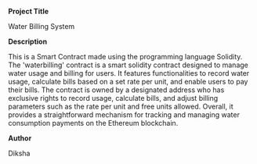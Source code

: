 **Project Title**

Water Billing System


**Description**

This is a Smart Contract made using the programming language Solidity. 
The 'waterbilling' contract is a smart solidity contract designed to manage water usage and billing for users.  It features functionalities to record water usage, calculate bills based on a set rate per unit, and enable users to pay their bills. The contract is owned by a designated address who has exclusive rights to record usage, calculate bills, and adjust billing parameters such as the rate per unit and free units allowed. 
Overall, it provides a straightforward mechanism for tracking and managing water consumption payments on the Ethereum blockchain.

**Author**

Diksha

